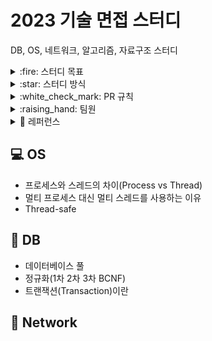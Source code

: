 # 2023 기술 면접 스터디
DB, OS, 네트워크, 알고리즘, 자료구조 스터디

<details>
<summary>:fire: 스터디 목표</summary>
<div markdown="1">
    <ul>
           <li>스터디원 전원이 매주 6가지 키워드에 대해 공부해오고, 그 중 1가지 키워드씩 발표를 진행함으로써 CS 지식을 복습한다.</li>
           <li>질문하고, 답변하는 연습을 한다.</li>
    </ul>
</div>
</details>

<details>
<summary>:star: 스터디 방식</summary>
<div markdown="1">
    <ul>
           <li>매주 토요일 24시까지 : git에 담당 파트 내용 올리고 PR</li>
           <li>매주 일요일 24시까지 : 다른 스터디원들의 자료 확인 후 댓글로 질문 달기 (질문에 대한 답변은 스터디 질의 응답 시간에 제공)</li>
           <ul>
               <li>마지막으로 댓글단 사람이 merge 하기</li>
           </ul>
           <li>매주 월요일 12시 ~ 14시 : 스터디 진행</li>
           <ul>
               <li>준비해온 자료로 내용 설명 및 발표 (5분~10분)</li>
               <li>질의 응답 (10분~15분)</li>
           </ul>
       </ul>
</div>
</details>

<details>
<summary>:white_check_mark: PR 규칙</summary>
<div markdown="1">
    <ul>
           <li>매주 <code>Week/1-닉네임</code> 형태로 브랜치 파서 담당 파트 내용 올리고 PR 올리기 (PR 제목은 브랜치 이름으로 함) </li>
           <li>담당 파트 내용은 해당하는 과목 디렉토리 아래에 <code>주제.md</code> 형식으로 올리기</li>
    </ul>
</div>
</details>

<details>
<summary>:raising_hand: 팀원</summary>
<div markdown="1">
    <table>
  <thead align="center">
    <tr>
      <td><b>김담원</b></td>
      <td><b>김성겸</b></td>
      <td><b>신예진</b></td>
      <td><b>이수진</b></td>
      <td><b>이지은</b></td>
      <td><b>추서연</b></td>
    </tr>
  </thead>
  <tbody align="center">
    <tr>
      <td><img src="https://avatars.githubusercontent.com/u/106096303?v=4" width=200px alt="본인 닉네임 넣어주세요"></a></td>
      <td><img src="https://avatars.githubusercontent.com/u/76910498?v=4" width=200px alt="본인 닉네임 넣어주세요"></a></td>
      <td><img src="https://avatars.githubusercontent.com/u/78442839?v=4" width=200px alt="본인 닉네임 넣어주세요"></a></td>
      <td><img src="https://avatars.githubusercontent.com/u/71487608?v=4" width=200px alt="본인 닉네임 넣어주세요"></a></td>
      <td><img src="https://avatars.githubusercontent.com/u/97334255?v=4" width=200px alt="본인 닉네임 넣어주세요"></a></td>
      <td><img src="https://avatars.githubusercontent.com/u/83302344?v=4" width=200px alt="Choo"></a></td>
    </tr>
    <tr>
      <td><a href="https://github.com/DamWon-KIM">닉네임</a></td>
      <td><a href="https://github.com/ksk0605">닉네임</a></td>
      <td><a href="https://github.com/yesjjin99">닉네임</a></td>
      <td><a href="https://github.com/ssssujini99">닉네임</a></td>
      <td><a href="https://github.com/ezeun">닉네임</a></td>
      <td><a href="https://github.com/ChooSeoyeon">Choo</a></td>
    </tr>
  </tbody>
</table>
</div>
</details>

<details>
<summary> 🔖 레퍼런스 </summary>
<div markdown="1">
    <ul>
        <li>https://github.com/gyoogle/tech-interview-for-developer</li>
        <li>https://github.com/WeareSoft/tech-interview</li>
        <li>https://github.com/shinhee-rebecca/2022-cs-study</li>
    </ul>
</div>
</details>

## :computer: OS
- 프로세스와 스레드의 차이(Process vs Thread)
- 멀티 프로세스 대신 멀티 스레드를 사용하는 이유
- Thread-safe

## :floppy_disk: DB
- 데이터베이스 풀
- 정규화(1차 2차 3차 BCNF)
- 트랜잭션(Transaction)이란

## :satellite: Network

